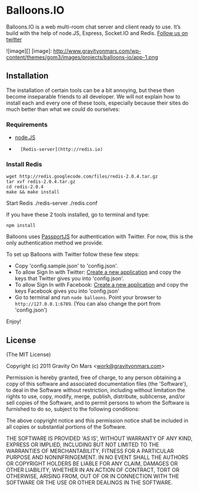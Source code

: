 Balloons.IO
===========

Balloons.IO is a web multi-room chat server and client ready to use.
It’s build with the help of node.JS, Express, Socket.IO and Redis. [Follow us on twitter][]

  [Follow us on twitter]: https://twitter.com/balloonsio
 
 ![image][]
  [image]: http://www.gravityonmars.com/wp-content/themes/gom3/images/projects/balloons-io/app-1.png

## Installation

The installation of certain tools can be a bit annoying, but these then
become inseparable friends to all developer. We will not explain how
to install each and every one of these tools, especially because their
sites do much better than what we could do ourselves:

### Requirements

-   [node.JS](http://nodejs.org)
-		[Redis-server](http://redis.io)


### Install Redis
    wget http://redis.googlecode.com/files/redis-2.0.4.tar.gz
    tar xvf redis-2.0.4.tar.gz
    cd redis-2.0.4
    make && make install

Start Redis
    ./redis-server ./redis.conf


If you have these 2 tools installed, go to terminal and type:

`npm install`

Balloons uses [PassportJS](http://passportjs.org) for authentication with Twitter. For now, this is the only authentication method we provide.

To set up Balloons with Twitter follow these few steps:

* Copy 'config.sample.json' to 'config.json'.
* To allow Sign In with Twitter: [Create a new application](https://dev.twitter.com/apps/new) and copy 
the keys that Twitter gives you into 'config.json'.
* To allow Sign In with Facebook: [Create a new application](https://developers.facebook.com/apps) and copy the keys Facebook gives you into 'config.json'
* Go to terminal and run `node balloons`.
Point your browser to `http://127.0.0.1:6789`.
(You can also change the port from 'config.json')

Enjoy!


## License 

(The MIT License)

Copyright (c) 2011 Gravity On Mars &lt;work@gravityonmars.com&gt;

Permission is hereby granted, free of charge, to any person obtaining
a copy of this software and associated documentation files (the
'Software'), to deal in the Software without restriction, including
without limitation the rights to use, copy, modify, merge, publish,
distribute, sublicense, and/or sell copies of the Software, and to
permit persons to whom the Software is furnished to do so, subject to
the following conditions:

The above copyright notice and this permission notice shall be
included in all copies or substantial portions of the Software.

THE SOFTWARE IS PROVIDED 'AS IS', WITHOUT WARRANTY OF ANY KIND,
EXPRESS OR IMPLIED, INCLUDING BUT NOT LIMITED TO THE WARRANTIES OF
MERCHANTABILITY, FITNESS FOR A PARTICULAR PURPOSE AND NONINFRINGEMENT.
IN NO EVENT SHALL THE AUTHORS OR COPYRIGHT HOLDERS BE LIABLE FOR ANY
CLAIM, DAMAGES OR OTHER LIABILITY, WHETHER IN AN ACTION OF CONTRACT,
TORT OR OTHERWISE, ARISING FROM, OUT OF OR IN CONNECTION WITH THE
SOFTWARE OR THE USE OR OTHER DEALINGS IN THE SOFTWARE.  
